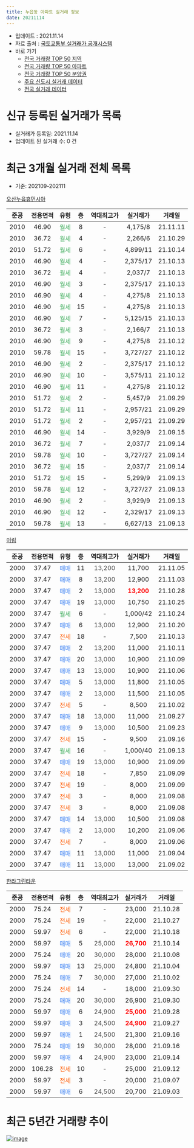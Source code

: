 ```yaml
---
title: 누읍동 아파트 실거래 정보
date: 20211114
---
```


* 업데이트 : 2021.11.14
* 자료 출처 : [국토교통부 실거래가 공개시스템](http://rt.molit.go.kr)
* 바로 가기
    * [전국 거래량 TOP 50 지역](https://apt-info.github.io/apt-trade-info/tr)
    * [전국 거래량 TOP 50 아파트](https://apt-info.github.io/apt-trade-info/ta)
    * [전국 거래량 TOP 50 분양권](https://apt-info.github.io/apt-trade-info/tb)
    * [주요 신도시 실거래 데이터](https://apt-info.github.io/apt-trade-info/newtown)
    * [전국 실거래 데이터](https://apt-info.github.io/apt-trade-info/all)



<script async src="https://pagead2.googlesyndication.com/pagead/js/adsbygoogle.js"></script>
<!-- 기본광고 -->
<ins class="adsbygoogle"
     style="display:block"
     data-ad-client="ca-pub-1142216861245946"
     data-ad-slot="4805727019"
     data-ad-format="auto"
     data-full-width-responsive="true"></ins>
<script>
     (adsbygoogle = window.adsbygoogle || []).push({});
</script>


# 신규 등록된 실거래가 목록

* 실거래가 등록일: 2021.11.14
* 업데이트 된 실거래 수: 0 건




<script async src="https://pagead2.googlesyndication.com/pagead/js/adsbygoogle.js"></script>
<!-- 기본광고 -->
<ins class="adsbygoogle"
     style="display:block"
     data-ad-client="ca-pub-1142216861245946"
     data-ad-slot="4805727019"
     data-ad-format="auto"
     data-full-width-responsive="true"></ins>
<script>
     (adsbygoogle = window.adsbygoogle || []).push({});
</script>


# 최근 3개월 실거래 전체 목록
* 기준: 202109-202111


[오산누읍휴먼시아](https://search.naver.com/search.naver?query=%EC%98%A4%EC%82%B0%EB%88%84%EC%9D%8D%ED%9C%B4%EB%A8%BC%EC%8B%9C%EC%95%84)

|준공|전용면적|유형|층|역대최고가|실거래가|거래일|
|:---:|:---:|:---:|:---:|:---:|:---:|:---:|
|2010|46.90|<span style="color:#34A853">월세</span>|8|<span style="color:#444444">-</span>|4,175/8|21.11.11|
|2010|36.72|<span style="color:#34A853">월세</span>|4|<span style="color:#444444">-</span>|2,266/6|21.10.29|
|2010|51.72|<span style="color:#34A853">월세</span>|6|<span style="color:#444444">-</span>|4,899/11|21.10.14|
|2010|46.90|<span style="color:#34A853">월세</span>|4|<span style="color:#444444">-</span>|2,375/17|21.10.13|
|2010|36.72|<span style="color:#34A853">월세</span>|4|<span style="color:#444444">-</span>|2,037/7|21.10.13|
|2010|46.90|<span style="color:#34A853">월세</span>|3|<span style="color:#444444">-</span>|2,375/17|21.10.13|
|2010|46.90|<span style="color:#34A853">월세</span>|4|<span style="color:#444444">-</span>|4,275/8|21.10.13|
|2010|46.90|<span style="color:#34A853">월세</span>|15|<span style="color:#444444">-</span>|4,275/8|21.10.13|
|2010|46.90|<span style="color:#34A853">월세</span>|7|<span style="color:#444444">-</span>|5,125/15|21.10.13|
|2010|36.72|<span style="color:#34A853">월세</span>|3|<span style="color:#444444">-</span>|2,166/7|21.10.13|
|2010|46.90|<span style="color:#34A853">월세</span>|9|<span style="color:#444444">-</span>|4,275/8|21.10.12|
|2010|59.78|<span style="color:#34A853">월세</span>|15|<span style="color:#444444">-</span>|3,727/27|21.10.12|
|2010|46.90|<span style="color:#34A853">월세</span>|2|<span style="color:#444444">-</span>|2,375/17|21.10.12|
|2010|46.90|<span style="color:#34A853">월세</span>|10|<span style="color:#444444">-</span>|3,575/11|21.10.12|
|2010|46.90|<span style="color:#34A853">월세</span>|11|<span style="color:#444444">-</span>|4,275/8|21.10.12|
|2010|51.72|<span style="color:#34A853">월세</span>|2|<span style="color:#444444">-</span>|5,457/9|21.09.29|
|2010|51.72|<span style="color:#34A853">월세</span>|11|<span style="color:#444444">-</span>|2,957/21|21.09.29|
|2010|51.72|<span style="color:#34A853">월세</span>|2|<span style="color:#444444">-</span>|2,957/21|21.09.29|
|2010|46.90|<span style="color:#34A853">월세</span>|14|<span style="color:#444444">-</span>|3,929/9|21.09.15|
|2010|36.72|<span style="color:#34A853">월세</span>|7|<span style="color:#444444">-</span>|2,037/7|21.09.14|
|2010|59.78|<span style="color:#34A853">월세</span>|10|<span style="color:#444444">-</span>|3,727/27|21.09.14|
|2010|36.72|<span style="color:#34A853">월세</span>|15|<span style="color:#444444">-</span>|2,037/7|21.09.14|
|2010|51.72|<span style="color:#34A853">월세</span>|15|<span style="color:#444444">-</span>|5,299/9|21.09.13|
|2010|59.78|<span style="color:#34A853">월세</span>|12|<span style="color:#444444">-</span>|3,727/27|21.09.13|
|2010|46.90|<span style="color:#34A853">월세</span>|2|<span style="color:#444444">-</span>|3,929/9|21.09.13|
|2010|46.90|<span style="color:#34A853">월세</span>|12|<span style="color:#444444">-</span>|2,329/17|21.09.13|
|2010|59.78|<span style="color:#34A853">월세</span>|13|<span style="color:#444444">-</span>|6,627/13|21.09.13|

[이림](https://search.naver.com/search.naver?query=%EC%9D%B4%EB%A6%BC)

|준공|전용면적|유형|층|역대최고가|실거래가|거래일|
|:---:|:---:|:---:|:---:|:---:|:---:|:---:|
|2000|37.47|<span style="color:#4285F3">매매</span>|11|<span style="color:#444444">13,200</span>|11,700|21.11.05|
|2000|37.47|<span style="color:#4285F3">매매</span>|8|<span style="color:#444444">13,200</span>|12,900|21.11.03|
|2000|37.47|<span style="color:#4285F3">매매</span>|2|<span style="color:#444444">13,000</span>|<b><span style="color:#FF0000">13,200</span></b>|21.10.28|
|2000|37.47|<span style="color:#4285F3">매매</span>|19|<span style="color:#444444">13,000</span>|10,750|21.10.25|
|2000|37.47|<span style="color:#34A853">월세</span>|6|<span style="color:#444444">-</span>|1,000/42|21.10.24|
|2000|37.47|<span style="color:#4285F3">매매</span>|6|<span style="color:#444444">13,000</span>|12,900|21.10.20|
|2000|37.47|<span style="color:#FF5A00">전세</span>|18|<span style="color:#444444">-</span>|7,500|21.10.13|
|2000|37.47|<span style="color:#4285F3">매매</span>|2|<span style="color:#444444">13,200</span>|11,000|21.10.11|
|2000|37.47|<span style="color:#4285F3">매매</span>|20|<span style="color:#444444">13,000</span>|10,900|21.10.09|
|2000|37.47|<span style="color:#4285F3">매매</span>|13|<span style="color:#444444">13,000</span>|10,900|21.10.06|
|2000|37.47|<span style="color:#4285F3">매매</span>|5|<span style="color:#444444">13,000</span>|11,800|21.10.05|
|2000|37.47|<span style="color:#4285F3">매매</span>|2|<span style="color:#444444">13,000</span>|11,500|21.10.05|
|2000|37.47|<span style="color:#FF5A00">전세</span>|5|<span style="color:#444444">-</span>|8,500|21.10.02|
|2000|37.47|<span style="color:#4285F3">매매</span>|18|<span style="color:#444444">13,000</span>|11,000|21.09.27|
|2000|37.47|<span style="color:#4285F3">매매</span>|9|<span style="color:#444444">13,000</span>|10,500|21.09.23|
|2000|37.47|<span style="color:#FF5A00">전세</span>|15|<span style="color:#444444">-</span>|9,500|21.09.16|
|2000|37.47|<span style="color:#34A853">월세</span>|16|<span style="color:#444444">-</span>|1,000/40|21.09.13|
|2000|37.47|<span style="color:#4285F3">매매</span>|19|<span style="color:#444444">13,000</span>|10,900|21.09.09|
|2000|37.47|<span style="color:#FF5A00">전세</span>|18|<span style="color:#444444">-</span>|7,850|21.09.09|
|2000|37.47|<span style="color:#FF5A00">전세</span>|19|<span style="color:#444444">-</span>|8,000|21.09.09|
|2000|37.47|<span style="color:#FF5A00">전세</span>|3|<span style="color:#444444">-</span>|8,000|21.09.08|
|2000|37.47|<span style="color:#FF5A00">전세</span>|3|<span style="color:#444444">-</span>|8,000|21.09.08|
|2000|37.47|<span style="color:#4285F3">매매</span>|14|<span style="color:#444444">13,000</span>|10,500|21.09.08|
|2000|37.47|<span style="color:#4285F3">매매</span>|2|<span style="color:#444444">13,000</span>|10,200|21.09.06|
|2000|37.47|<span style="color:#FF5A00">전세</span>|7|<span style="color:#444444">-</span>|8,000|21.09.06|
|2000|37.47|<span style="color:#4285F3">매매</span>|11|<span style="color:#444444">13,000</span>|11,000|21.09.04|
|2000|37.47|<span style="color:#4285F3">매매</span>|11|<span style="color:#444444">13,000</span>|13,000|21.09.02|


<script async src="https://pagead2.googlesyndication.com/pagead/js/adsbygoogle.js"></script>
<!-- 기본광고 -->
<ins class="adsbygoogle"
     style="display:block"
     data-ad-client="ca-pub-1142216861245946"
     data-ad-slot="4805727019"
     data-ad-format="auto"
     data-full-width-responsive="true"></ins>
<script>
     (adsbygoogle = window.adsbygoogle || []).push({});
</script>


[한라그린타운](https://search.naver.com/search.naver?query=%ED%95%9C%EB%9D%BC%EA%B7%B8%EB%A6%B0%ED%83%80%EC%9A%B4)

|준공|전용면적|유형|층|역대최고가|실거래가|거래일|
|:---:|:---:|:---:|:---:|:---:|:---:|:---:|
|2000|75.24|<span style="color:#FF5A00">전세</span>|7|<span style="color:#444444">-</span>|23,000|21.10.28|
|2000|75.24|<span style="color:#FF5A00">전세</span>|19|<span style="color:#444444">-</span>|22,000|21.10.27|
|2000|59.97|<span style="color:#FF5A00">전세</span>|6|<span style="color:#444444">-</span>|22,000|21.10.18|
|2000|59.97|<span style="color:#4285F3">매매</span>|5|<span style="color:#444444">25,000</span>|<b><span style="color:#FF0000">26,700</span></b>|21.10.14|
|2000|75.24|<span style="color:#4285F3">매매</span>|20|<span style="color:#444444">30,000</span>|28,000|21.10.08|
|2000|59.97|<span style="color:#4285F3">매매</span>|13|<span style="color:#444444">25,000</span>|24,800|21.10.04|
|2000|75.24|<span style="color:#4285F3">매매</span>|7|<span style="color:#444444">30,000</span>|27,000|21.10.02|
|2000|75.24|<span style="color:#FF5A00">전세</span>|14|<span style="color:#444444">-</span>|18,000|21.09.30|
|2000|75.24|<span style="color:#4285F3">매매</span>|20|<span style="color:#444444">30,000</span>|26,900|21.09.30|
|2000|59.97|<span style="color:#4285F3">매매</span>|6|<span style="color:#444444">24,900</span>|<b><span style="color:#FF0000">25,000</span></b>|21.09.28|
|2000|59.97|<span style="color:#4285F3">매매</span>|3|<span style="color:#444444">24,500</span>|<b><span style="color:#FF0000">24,900</span></b>|21.09.27|
|2000|59.97|<span style="color:#4285F3">매매</span>|1|<span style="color:#444444">24,500</span>|21,300|21.09.16|
|2000|75.24|<span style="color:#4285F3">매매</span>|19|<span style="color:#444444">30,000</span>|28,000|21.09.16|
|2000|59.97|<span style="color:#4285F3">매매</span>|4|<span style="color:#444444">24,900</span>|23,000|21.09.14|
|2000|106.28|<span style="color:#FF5A00">전세</span>|10|<span style="color:#444444">-</span>|25,000|21.09.12|
|2000|59.97|<span style="color:#FF5A00">전세</span>|3|<span style="color:#444444">-</span>|20,000|21.09.07|
|2000|59.97|<span style="color:#4285F3">매매</span>|6|<span style="color:#444444">24,500</span>|20,700|21.09.03|



<script async src="https://pagead2.googlesyndication.com/pagead/js/adsbygoogle.js"></script>
<!-- 기본광고 -->
<ins class="adsbygoogle"
     style="display:block"
     data-ad-client="ca-pub-1142216861245946"
     data-ad-slot="4805727019"
     data-ad-format="auto"
     data-full-width-responsive="true"></ins>
<script>
     (adsbygoogle = window.adsbygoogle || []).push({});
</script>


# 최근 5년간 거래량 추이


<div style="width:100%;">
    <canvas id="deal_progress" height="200"></canvas>
</div>

<script>
new Chart(document.getElementById("deal_progress"), {
    type: 'line',
    data: {
        labels: ['16.01','16.02','16.03','16.04','16.05','16.06','16.07','16.08','16.09','16.10','16.11','16.12','17.01','17.02','17.03','17.04','17.05','17.06','17.07','17.08','17.09','17.10','17.11','17.12','18.01','18.02','18.03','18.04','18.05','18.06','18.07','18.08','18.09','18.10','18.11','18.12','19.01','19.02','19.03','19.04','19.05','19.06','19.07','19.08','19.09','19.10','19.11','19.12','20.01','20.02','20.03','20.04','20.05','20.06','20.07','20.08','20.09','20.10','20.11','20.12','21.01','21.02','21.03','21.04','21.05','21.06','21.07','21.08','21.09','21.10','21.11'],
        datasets: [{
            label: '매매/분양권',
            data: [7,8,10,10,8,7,10,15,10,23,7,6,6,5,11,5,3,16,6,4,8,8,4,4,5,6,2,5,4,7,3,3,5,4,1,3,2,3,3,8,5,8,6,4,5,6,0,7,5,10,10,5,11,15,14,14,9,18,12,15,16,13,17,15,22,13,19,19,14,12,2],
            borderColor: "rgba(66, 133, 243, 1)",
            backgroundColor: "rgba(66, 133, 243, 0.05)",
            borderWidth: 1,
            pointRadius: 0,
            fill: false,
            lineTension: 0
        },{
            label: '전/월세',
            data: [17,9,13,12,8,40,11,11,14,17,15,2,15,12,10,16,10,6,9,9,10,11,8,9,6,7,10,10,16,25,13,13,13,16,10,10,10,4,6,8,6,8,8,15,15,14,10,8,11,10,16,12,21,77,11,23,10,11,13,17,13,8,16,12,10,12,14,15,22,20,1],
            borderColor: "rgba(255, 90, 0, 1)",
            backgroundColor: "rgba(255, 90, 0, 0.05)",
            borderWidth: 1,
            pointRadius: 0,
            fill: false,
            lineTension: 0
        },{
            label: '합계',
            data: [24,17,23,22,16,47,21,26,24,40,22,8,21,17,21,21,13,22,15,13,18,19,12,13,11,13,12,15,20,32,16,16,18,20,11,13,12,7,9,16,11,16,14,19,20,20,10,15,16,20,26,17,32,92,25,37,19,29,25,32,29,21,33,27,32,25,33,34,36,32,3],
            borderColor: "rgba(0, 0, 0, 1)",
            backgroundColor: "rgba(0, 0, 0, 0.03)",
            borderWidth: 0.1,
            pointRadius: 0,
            fill: true,
            lineTension: 0
        }
        ]
    },
    options: {
        responsive: true,
        title: {
            display: false
        },
        tooltips: {
            mode: 'index',
            intersect: false
        },
        hover: {
            mode: 'nearest',
            intersect: true
        },
        scales: {
            xAxes: [{
                display: true,
                scaleLabel: {
                    display: true,
                    labelString: '년/월'
                }
            }],
            yAxes: [{
                display: true,
                ticks: {
                    suggestedMin: 0,
                },
                scaleLabel: {
                    display: true,
                    labelString: '실거래 수'
                }
            }]
        }
    }
});

</script>


[![image](https://apt-info.github.io/images/2020-01-03-apt-trade-info/1024x500.png)](https://play.google.com/store/apps/details?id=com.aptinfo.apttradeinfo)

